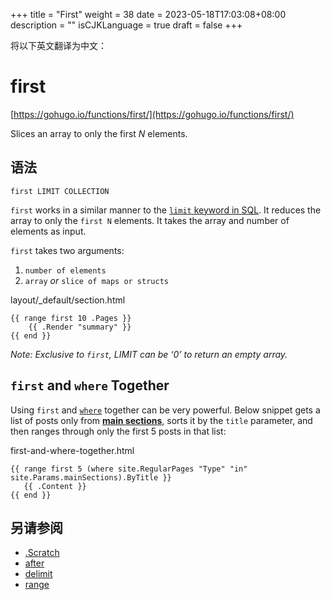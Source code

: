 +++
title = "First"
weight = 38
date = 2023-05-18T17:03:08+08:00
description = ""
isCJKLanguage = true
draft = false
+++

将以下英文翻译为中文：
# first

[https://gohugo.io/functions/first/](https://gohugo.io/functions/first/)

Slices an array to only the first *N* elements.

## 语法

```
first LIMIT COLLECTION
```

`first` works in a similar manner to the [`limit` keyword in SQL](https://www.techonthenet.com/sql/select_limit.php). It reduces the array to only the `first N` elements. It takes the array and number of elements as input.

`first` takes two arguments:

1. `number of elements`
2. `array` *or* `slice of maps or structs`

layout/_default/section.html



```go-html-template
{{ range first 10 .Pages }}
    {{ .Render "summary" }}
{{ end }}
```

*Note: Exclusive to `first`, LIMIT can be ‘0’ to return an empty array.*

## `first` and `where` Together 

Using `first` and [`where`](https://gohugo.io/functions/where/) together can be very powerful. Below snippet gets a list of posts only from [**main sections**](https://gohugo.io/functions/where/#mainsections), sorts it by the `title` parameter, and then ranges through only the first 5 posts in that list:

first-and-where-together.html



```go-html-template
{{ range first 5 (where site.RegularPages "Type" "in" site.Params.mainSections).ByTitle }}
   {{ .Content }}
{{ end }}
```

## 另请参阅

- [.Scratch](https://gohugo.io/functions/scratch/)
- [after](https://gohugo.io/functions/after/)
- [delimit](https://gohugo.io/functions/delimit/)
- [range](https://gohugo.io/functions/range/)
